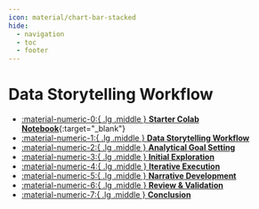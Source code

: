 ```yaml
---
icon: material/chart-bar-stacked
hide:
  - navigation
  - toc
  - footer
---
```


# Data Storytelling Workflow

<div class="grid cards" markdown>

-   [:material-numeric-0:{ .lg .middle } __Starter Colab Notebook__](https://colab.research.google.com/github/dataprogpy/code-samples/blob/main/starter_files/05_data_storytelling.ipynb){:target="_blank"}
- [ :material-numeric-1:{ .lg .middle } __Data Storytelling Workflow__](storytelling-intro.md) 
- [ :material-numeric-2:{ .lg .middle } __Analytical Goal Setting__](analytical-goal-setting.md) 
- [ :material-numeric-3:{ .lg .middle } __Initial Exploration__](ingest-explore.md) 
- [ :material-numeric-4:{ .lg .middle } __Iterative Execution__](iterative-execution.md) 
- [ :material-numeric-5:{ .lg .middle } __Narrative Development__](narrative-development.md) 
- [ :material-numeric-6:{ .lg .middle } __Review & Validation__](review-validation.md) 
- [ :material-numeric-7:{ .lg .middle } __Conclusion__](conclusion.md) 

</div>